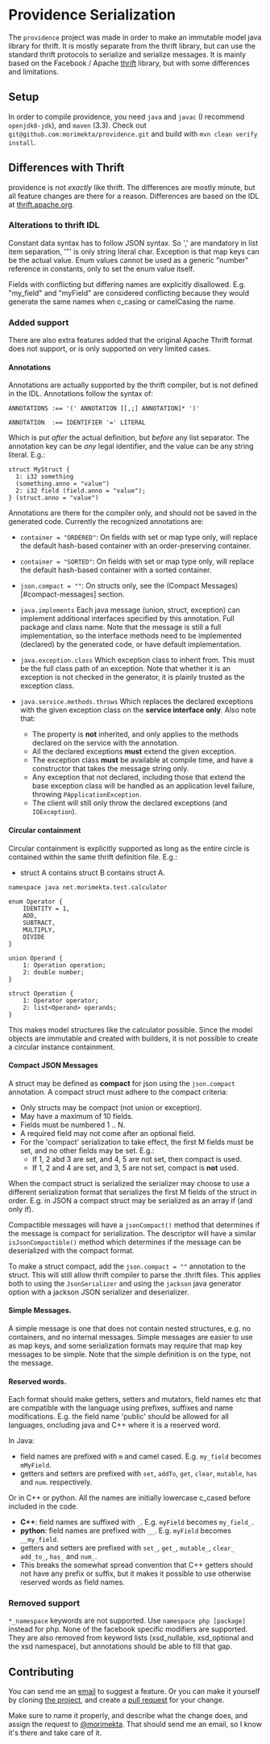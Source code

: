 Providence Serialization
========================

The `providence` project was made in order to make an immutable model java
library for thrift. It is mostly separate from the thrift library, but can use
the standard thrift protocols to serialize and serialize messages. It is mainly
based on the Facebook / Apache [thrift](https://thrift.apache.org/) library,
but with some differences and limitations.

## Setup

In order to compile providence, you need `java` and `javac` (I recommend
`openjdk8-jdk`), and `maven` (3.3). Check out
`git@github.com:morimekta/providence.git` and build with
`mvn clean verify install`.

## Differences with Thrift

providence is not *exactly* like thrift. The differences are mostly minute, but
all feature changes are there for a reason. Differences are based on the IDL at
[thrift.apache.org](https://thrift.apache.org/docs/idl).

### Alterations to thrift IDL

Constant data syntax has to follow JSON syntax. So ',' are mandatory in list
item separation, '"' is only string literal char. Exception is that map keys
can be the actual value. Enum values cannot be used as a generic "number"
reference in constants, only to set the enum value itself.

Fields with conflicting but differing names are explicitly disallowed. E.g. 
"my_field" and "myField" are considered conflicting because they would generate
the same names when c_casing or camelCasing the name.

### Added support

There are also extra features added that the original Apache Thrift format does
not support, or is only supported on very limited cases.

#### Annotations

Annotations are actually supported by the thrift compiler, but is not defined in
the IDL. Annotations follow the syntax of:

```
ANNOTATIONS :== '(' ANNOTATION [[,;] ANNOTATION]* ')'

ANNOTATION  :== IDENTIFIER '=' LITERAL
```

Which is put _after_ the actual definition, but _before_ any list separator. The
annotation key can be *any* legal identifier, and the value can be any string
literal. E.g.:

```thrift
struct MyStruct {
  1: i32 something
  (something.anno = "value")
  2: i32 field (field.anno = "value");
} (struct.anno = "value")
```

Annotations are there for the compiler only, and should not be saved in the
generated code. Currently the recognized annotations are:
 
* `container = "ORDERED"`: On fields with set or map type only, will replace the
  default hash-based container with an order-preserving container.
* `container = "SORTED"`: On fields with set or map type only, will replace the
  default hash-based container with a sorted container.
* `json.compact = ""`: On structs only, see the (Compact Messages)[#compact-messages] section.
* `java.implements` Each java message (union, struct, exception) can implement
  additional interfaces specified by this annotation. Full package and class name.
  Note that the message is still a full implementation, so the interface methods
  need to be implemented (declared) by the generated code, or have default
  implementation.
* `java.exception.class` Which exception class to inherit from. This must be the
  full class path of an exception. Note that whether it is an exception is not
  checked in the generator, it is plainly trusted as the exception class.
* `java.service.methods.throws` Which replaces the declared exceptions with the
  given exception class on the **service interface only**. Also note that:

    - The property is **not** inherited, and only applies to the methods declared on
      the service with the annotation.
    - All the declared exceptions **must** extend the given exception.
    - The exception class **must** be available at compile time, and have a
      constructor that takes the message string only.
    - Any exception that not declared, including those that extend the base exception
      class will be handled as an application level failure, throwing
      `PApplicationException`.
    - The client will still only throw the declared exceptions (and `IOException`).

#### Circular containment

Circular containment is explicitly supported as long as the entire circle is
contained within the same thrift definition file. E.g.:

- struct A contains struct B contains struct A.

```thrift
namespace java net.morimekta.test.calculator

enum Operator {
    IDENTITY = 1,
    ADD,
    SUBTRACT,
    MULTIPLY,
    DIVIDE
}

union Operand {
    1: Operation operation;
    2: double number;
}

struct Operation {
    1: Operator operator;
    2: list<Operand> operands;
}
```

This makes model structures like the calculator possible. Since the model
objects are immutable and created with builders, it is not possible to create
a circular instance containment.

#### Compact JSON Messages

A struct may be defined as **compact** for json using the `json.compact`
annotation. A compact struct must adhere to the compact criteria:

- Only structs may be compact (not union or exception).
- May have a maximum of 10 fields.
- Fields must be numbered 1 .. N.
- A required field may not come after an optional field.
- For the 'compact' serialization to take effect, the first M fields must be set,
  and no other fields may be set. E.g.:
    * If 1, 2 abd 3 are set, and 4, 5 are not set, then compact is used.
    * If 1, 2 and 4 are set, and 3, 5 are not set, compact is **not** used.

When the compact struct is serialized the serializer may choose to use a
different serialization format that serializes the first M fields of the struct
in order. E.g. in JSON a compact struct may be serialized as an array if (and
only if).

Compactible messages will have a `jsonCompact()` method that determines if the
message is compact for serialization. The descriptor will have a similar
`isJsonCompactible()` method which determines if the message can be
deserialized with the compact format.

To make a struct compact, add the `json.compact = ""` annotation to the struct.
This will still allow thrift compiler to parse the .thrift files. This applies
both to using the `JsonSerializer` and using the `jackson` java generator
option with a jackson JSON serializer and deserializer.

#### Simple Messages.

A simple message is one that does not contain nested structures, e.g. no containers,
and no internal messages. Simple messages are easier to use as map keys, and some
serialization formats may require that map key messages to be simple. Note that
the simple definition is on the type, not the message.

#### Reserved words.

Each format should make getters, setters and mutators, field names etc that are
compatible with the language using prefixes, suffixes and name modifications.
E.g. the field name 'public' should be allowed for all languages, oncluding
java and C++ where it is a reserved word.

In Java:

- field names are prefixed with `m` and camel cased. E.g. `my_field` becomes
  `mMyField`.
- getters and setters are prefixed with `set`, `addTo`, `get`, `clear`,
  `mutable`, `has` and `num`. respectively.

Or in C++ or python. All the names are initially lowercase c_cased before included in the code.

- __C++__: field names are suffixed with `_`. E.g. `myField` becomes `my_field_`.
- __python__: field names are prefixed with `__`. E.g. `myField` becomes `__my_field`.
- getters and setters are prefixed with `set_`, `get_`, `mutable_`, `clear_` `add_to_`, `has_` and `num_`.
- This breaks the somewhat spread convention that C++ getters should not have any prefix or suffix, but
  it makes it possible to use otherwise reserved words as field names.

### Removed support

`*_namespace` keywords are not supported. Use `namespace php [package]` instead
for php. None of the facebook specific modifiers are supported. They are also removed
from keyword lists (xsd_nullable, xsd_optional and the xsd namespace), but annotations
should be able to fill that gap.

## Contributing

You can send me an [email](mailto:oss@morimekta.net) to suggest a feature. Or
you can make it yourself by cloning
[the project](https://github.com/morimekta/providence), and create a
[pull request](https://github.com/morimekta/providence/pulls) for your change.

Make sure to name it properly, and describe what the change does, and assign
the request to [@morimekta](https://github.com/morimekta). That should send me
an email, so I know it's there and take care of it.
